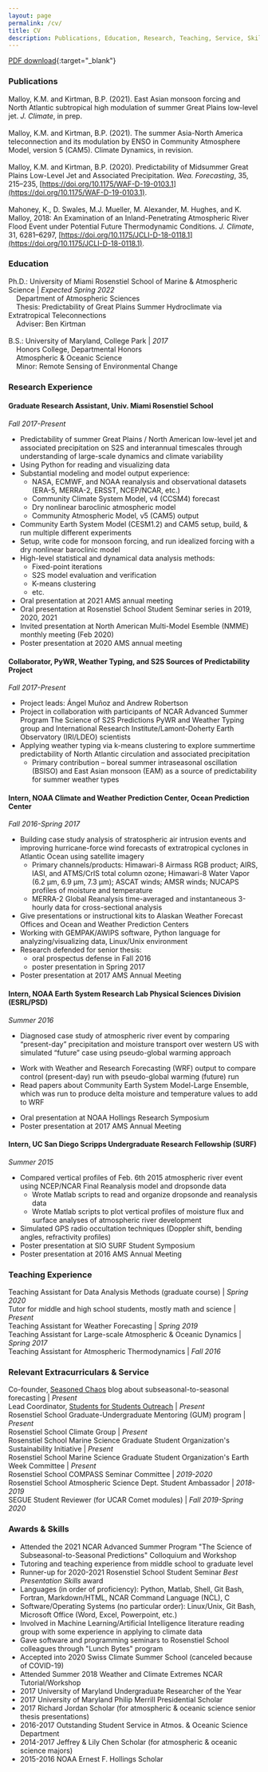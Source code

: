 ```yaml
---
layout: page
permalink: /cv/
title: CV
description: Publications, Education, Research, Teaching, Service, Skills.
---
```


[PDF download](/assets/pdf/KelseyMalloy_CV_2021.pdf){:target="_blank"}

### Publications

Malloy, K.M. and Kirtman, B.P. (2021). East Asian monsoon forcing and North Atlantic subtropical high modulation of summer Great Plains low-level jet. <i>J. Climate</i>, in prep.
<br><br>
Malloy, K.M. and Kirtman, B.P. (2021). The summer Asia-North America teleconnection and its modulation by ENSO in Community Atmosphere Model, version 5 (CAM5). Climate Dynamics, in revision.
<br><br>
Malloy, K.M. and Kirtman, B.P. (2020).  Predictability of Midsummer Great Plains Low-Level Jet and Associated Precipitation. <i>Wea. Forecasting</i>, 35, 215–235, [https://doi.org/10.1175/WAF-D-19-0103.1](https://doi.org/10.1175/WAF-D-19-0103.1).
<br><br>
Mahoney, K., D. Swales, M.J. Mueller, M. Alexander, M. Hughes, and K. Malloy, 2018: An Examination of an Inland-Penetrating Atmospheric River Flood Event under Potential Future Thermodynamic Conditions. <i>J. Climate</i>, 31, 6281–6297, [https://doi.org/10.1175/JCLI-D-18-0118.1](https://doi.org/10.1175/JCLI-D-18-0118.1).

### Education
Ph.D.: University of Miami Rosenstiel School of Marine & Atmospheric Science | <i>Expected Spring 2022</i>
<br>&nbsp;&nbsp;&nbsp;&nbsp;Department of Atmospheric Sciences
<br>&nbsp;&nbsp;&nbsp;&nbsp;Thesis: Predictability of Great Plains Summer Hydroclimate via Extratropical Teleconnections
<br>&nbsp;&nbsp;&nbsp;&nbsp;Adviser: Ben Kirtman
<br><br>
B.S.: University of Maryland, College Park | <i>2017</i>
<br>&nbsp;&nbsp;&nbsp;&nbsp;Honors College, Departmental Honors
<br>&nbsp;&nbsp;&nbsp;&nbsp;Atmospheric & Oceanic Science
<br>&nbsp;&nbsp;&nbsp;&nbsp;Minor: Remote Sensing of Environmental Change

### Research Experience
#### Graduate Research Assistant, Univ. Miami Rosenstiel School 
<i>Fall 2017-Present</i>
+ Predictability of summer Great Plains / North American low-level jet and associated precipitation on S2S and interannual timescales through understanding of large-scale dynamics and climate variability
+ Using Python for reading and visualizing data
+ Substantial modeling and model output experience:
  -	NASA, ECMWF, and NOAA reanalysis and observational datasets (ERA-5, MERRA-2, ERSST, NCEP/NCAR, etc.)
  -	Community Climate System Model, v4 (CCSM4) forecast
  -	Dry nonlinear baroclinic atmospheric model 
  -	Community Atmospheric Model, v5 (CAM5) output
+ Community Earth System Model (CESM1.2) and CAM5 setup, build, & run multiple different experiments
+ Setup, write code for monsoon forcing, and run idealized forcing with a dry nonlinear baroclinic model
+ High-level statistical and dynamical data analysis methods:
   - Fixed-point iterations
   - S2S model evaluation and verification
   - K-means clustering
   - etc.
+ Oral presentation at 2021 AMS annual meeting
+ Oral presentation at Rosenstiel School Student Seminar series in 2019, 2020, 2021
+ Invited presentation at North American Multi-Model Esemble (NMME) monthly meeting (Feb 2020)
+ Poster presentation at 2020 AMS annual meeting

#### Collaborator, PyWR, Weather Typing, and S2S Sources of Predictability Project 
<i>Fall 2017-Present</i>
+ Project leads: Ángel Muñoz and Andrew Robertson
+ Project in collaboration with participants of NCAR Advanced Summer Program The Science of S2S Predictions PyWR and Weather Typing group and International Research Institute/Lamont-Doherty Earth Observatory (IRI/LDEO) scientists
+ Applying weather typing via k-means clustering to explore summertime predictability of North Atlantic circulation and associated precipitation
   - Primary contribution – boreal summer intraseasonal oscillation (BSISO) and East Asian monsoon (EAM) as a source of predictability for summer weather types

#### Intern, NOAA Climate and Weather Prediction Center, Ocean Prediction Center 
<i>Fall 2016-Spring 2017</i>
+ Building case study analysis of stratospheric air intrusion events and improving hurricane-force wind forecasts of extratropical cyclones in Atlantic Ocean using satellite imagery
  - Primary channels/products: Himawari-8 Airmass RGB product; AIRS, IASI, and ATMS/CrIS total column ozone; Himawari-8 Water Vapor (6.2 μm, 6.9 μm, 7.3 μm); ASCAT winds; AMSR winds; NUCAPS profiles of moisture and temperature
  -	MERRA-2 Global Reanalysis time-averaged and instantaneous 3-hourly data for cross-sectional analysis
+ Give presentations or instructional kits to Alaskan Weather Forecast Offices and Ocean and Weather Prediction Centers
+ Working with GEMPAK/AWIPS software, Python language for analyzing/visualizing data, Linux/Unix environment
+ Research defended for senior thesis: 
  - oral prospectus defense in Fall 2016 
  - poster presentation in Spring 2017
+ Poster presentation at 2017 AMS Annual Meeting

#### Intern, NOAA Earth System Research Lab Physical Sciences Division (ESRL/PSD) 
<i>Summer 2016</i>
+	Diagnosed case study of atmospheric river event by comparing “present-day” precipitation and moisture transport over western US with simulated “future” case using pseudo-global warming approach
  - Work with Weather and Research Forecasting (WRF) output to compare control (present-day) run with pseudo-global warming (future) run
  -	Read papers about Community Earth System Model-Large Ensemble, which was run to produce delta moisture and temperature values to add to WRF
+ Oral presentation at NOAA Hollings Research Symposium
+ Poster presentation at 2017 AMS Annual Meeting

#### Intern, UC San Diego Scripps Undergraduate Research Fellowship (SURF)
<i>Summer 2015</i>
+ Compared vertical profiles of Feb. 6th 2015 atmospheric river event using NCEP/NCAR Final Reanalysis model and dropsonde data
  - Wrote Matlab scripts to read and organize dropsonde and reanalysis data
  - Wrote Matlab scripts to plot vertical profiles of moisture flux and surface analyses of atmospheric river development
+	Simulated GPS radio occultation techniques (Doppler shift, bending angles, refractivity profiles)
+	Poster presentation at SIO SURF Student Symposium
+	Poster presentation at 2016 AMS Annual Meeting
  
### Teaching Experience
Teaching Assistant for Data Analysis Methods (graduate course) | <i>Spring 2020</i>
<br>Tutor for middle and high school students, mostly math and science | <i>Present</i>
<br>Teaching Assistant for Weather Forecasting | <i>Spring 2019</i>
<br>Teaching Assistant for Large-scale Atmospheric & Oceanic Dynamics | <i>Spring 2017</i>
<br>Teaching Assistant for Atmospheric Thermodynamics	| <i>Fall 2016</i>

### Relevant Extracurriculars & Service
Co-founder, [Seasoned Chaos](https://seasonedchaos.github.io) blog about subseasonal-to-seasonal forecasting | <i>Present</i>
<br>Lead Coordinator, [Students for Students Outreach](https://www.rsmas.miami.edu/community-and-giving/outreach/students-for-students-outreach-program/index.html) | <i>Present</i>
<br>Rosenstiel School Graduate-Undergraduate Mentoring (GUM) program | <i>Present</i>
<br>Rosenstiel School Climate Group | <i>Present</i>
<br>Rosenstiel School Marine Science Graduate Student Organization's Sustainability Initiative | <i>Present</i>
<br>Rosenstiel School Marine Science Graduate Student Organization's Earth Week Committee | <i>Present</i>
<br>Rosenstiel School COMPASS Seminar Committee | <i>2019-2020</i>
<br>Rosenstiel School Atmospheric Science Dept. Student Ambassador | <i>2018-2019</i>
<br>SEGUE Student Reviewer (for UCAR Comet modules) | <i>Fall 2019-Spring 2020</i>

### Awards & Skills
* Attended the 2021 NCAR Advanced Summer Program "The Science of Subseasonal-to-Seasonal Predictions" Colloquium and Workshop
* Tutoring and teaching experience from middle school to graduate level
* Runner-up for 2020-2021 Rosenstiel School Student Seminar <i>Best Presentation Skills</i> award
* Languages (in order of proficiency): Python, Matlab, Shell, Git Bash, Fortran, Markdown/HTML, NCAR Command Language (NCL), C
* Software/Operating Systems (no particular order): Linux/Unix, Git Bash, Microsoft Office (Word, Excel, Powerpoint, etc.)
* Involved in Machine Learning/Artificial Intelligence literature reading group with some experience in applying to climate data
* Gave software and programming seminars to Rosenstiel School colleagues through "Lunch Bytes" program
* Accepted into 2020 Swiss Climate Summer School (canceled because of COVID-19)
* Attended Summer 2018 Weather and Climate Extremes NCAR Tutorial/Workshop
* 2017 University of Maryland Undergraduate Researcher of the Year
* 2017 University of Maryland Philip Merrill Presidential Scholar
* 2017 Richard Jordan Scholar (for atmospheric & oceanic science senior thesis presentations)
* 2016-2017 Outstanding Student Service in Atmos. & Oceanic Science Department
* 2014-2017 Jeffrey & Lily Chen Scholar (for atmospheric & oceanic science majors)
* 2015-2016 NOAA Ernest F. Hollings Scholar
<br><br>
<div class="img_row">
    <img class="col three left" src="{{ site.baseurl }}/assets/img/miamibeach.jpg" alt="" title="Miami Beach skyline with sunset"/>
</div>
